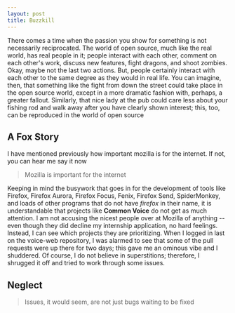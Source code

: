 ```yaml
---
layout: post
title: Buzzkill
---
```

There comes a time when the passion you show for something is not necessarily reciprocated. The world of open source, much like the real world, has real people in it; people interact with each other, comment on each other's work, discuss new features, fight dragons, and shoot zombies. Okay, maybe not the last two actions.
But, people certainly interact with each other to the same degree as they would in real life. You can imagine, then, that something like the fight from down the street could take place in the open source world, except in a more dramatic fashion with, perhaps, a greater fallout. 
Similarly, that nice lady at the pub could care less about your fishing rod and walk away after you have clearly shown interest; this, too, can be reproduced in the world of open source

## A Fox Story
I have mentioned previously how important mozilla is for the internet. If not, you can hear me say it now 

> Mozilla is important for the internet

Keeping in mind the busywork that goes in for the development of tools like Firefox, Firefox Aurora, Firefox Focus, Fenix, Firefox Send, SpiderMonkey, and loads of other programs that do not have *firefox* in their name, it is understandable that projects like **Common Voice** do not get as much attention. I am not accusing the nicest people over at Mozilla of anything -- even though they did decline my internship application, no hard feelings. Instead, I can see which projects they are prioritizing. When I logged in last on the voice-web repository, I was alarmed to see that some of the pull requests were up there for two days; this gave me an ominous vibe and I shuddered. Of course, I do not believe in superstitions; therefore, I shrugged it off and tried to work through some issues. 

## Neglect
> Issues, it would seem, are not just bugs waiting to be fixed
